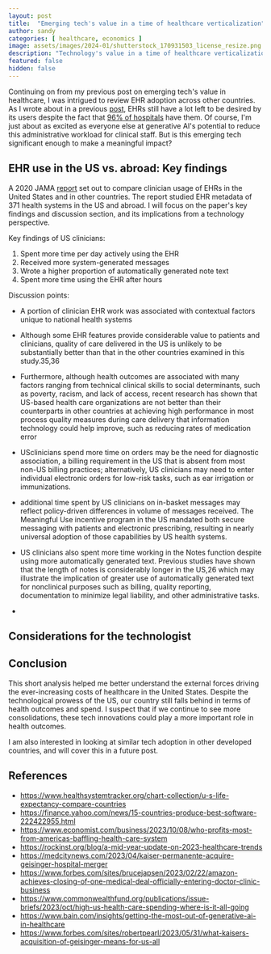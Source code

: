 ```yaml
---
layout: post
title:  "Emerging tech's value in a time of healthcare verticalization"
author: sandy
categories: [ healthcare, economics ]
image: assets/images/2024-01/shutterstock_170931503_license_resize.png
description: "Technology's value in a time of healthcare verticalization"
featured: false
hidden: false
---
```


Continuing on from my previous post on emerging tech's value in healthcare, I was intrigued to review EHR adoption across other countries.  As I wrote about in a previous [post](https://slsu0424.github.io/switchover-disruptions-true-cost-ai-scribe), EHRs still have a lot left to be desired by its users despite the fact that [96% of hospitals](https://www.beckershospitalreview.com/ehrs/96-of-us-hospitals-have-ehrs-but-barriers-remain-to-interoperability-onc-says.html) have them.  Of course, I'm just about as excited as everyone else at generative AI's potential to reduce this administrative workload for clinical staff.  But is this emerging tech significant enough to make a meaningful impact?

## EHR use in the US vs. abroad: Key findings

A 2020 JAMA [report](https://jamanetwork.com/journals/jamainternalmedicine/fullarticle/2774129) set out to compare clinician usage of EHRs in the United States and in other countries.  The report studied EHR metadata of 371 health systems in the US and abroad.  I will focus on the paper's key findings and discussion section, and its implications from a technology perspective.

Key findings of US clinicians:
1. Spent more time per day actively using the EHR
2. Received more system-generated messages
3. Wrote a higher proportion of automatically generated note text
4. Spent more time using the EHR after hours

Discussion points:
- A portion of clinician EHR work was associated with contextual factors unique to national health systems
- Although some EHR features provide considerable value to patients and clinicians, quality of care delivered in the US is unlikely to be substantially better than that in the other countries examined in this study.35,36 
- Furthermore, although health outcomes are associated with many factors ranging from technical clinical skills to social determinants, such as poverty, racism, and lack of access, recent research has shown that US-based health care organizations are not better than their counterparts in other countries at achieving high performance in most process quality measures during care delivery that information technology could help improve, such as reducing rates of medication error


- USclinicians spend more time on orders may be the need for diagnostic association, a billing requirement in the US that is absent from most non-US billing practices; alternatively, US clinicians may need to enter individual electronic orders for low-risk tasks, such as ear irrigation or immunizations.
- additional time spent by US clinicians on in-basket messages may reflect policy-driven differences in volume of messages received. The Meaningful Use incentive program in the US mandated both secure messaging with patients and electronic prescribing, resulting in nearly universal adoption of those capabilities by US health systems. 
- US clinicians also spent more time working in the Notes function despite using more automatically generated text. Previous studies have shown that the length of notes is considerably longer in the US,26 which may illustrate the implication of greater use of automatically generated text for nonclinical purposes such as billing, quality reporting, documentation to minimize legal liability, and other administrative tasks.


-

## Considerations for the technologist

## Conclusion

This short analysis helped me better understand the external forces driving the ever-increasing costs of healthcare in the United States.  Despite the technological prowess of the US, our country still falls behind in terms of health outcomes and spend.  I suspect that if we continue to see more consolidations, these tech innovations could play a more important role in health outcomes.  

I am also interested in looking at similar tech adoption in other developed countries, and will cover this in a future post.  


## References
+ <https://www.healthsystemtracker.org/chart-collection/u-s-life-expectancy-compare-countries>
+ <https://finance.yahoo.com/news/15-countries-produce-best-software-222422955.html>
+ <https://www.economist.com/business/2023/10/08/who-profits-most-from-americas-baffling-health-care-system>
+ <https://rockinst.org/blog/a-mid-year-update-on-2023-healthcare-trends>
+ <https://medcitynews.com/2023/04/kaiser-permanente-acquire-geisinger-hospital-merger>
+ <https://www.forbes.com/sites/brucejapsen/2023/02/22/amazon-achieves-closing-of-one-medical-deal-officially-entering-doctor-clinic-business>
+ <https://www.commonwealthfund.org/publications/issue-briefs/2023/oct/high-us-health-care-spending-where-is-it-all-going>
+ <https://www.bain.com/insights/getting-the-most-out-of-generative-ai-in-healthcare>
+ <https://www.forbes.com/sites/robertpearl/2023/05/31/what-kaisers-acquisition-of-geisinger-means-for-us-all>